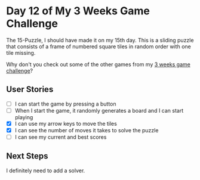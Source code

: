 # Day 12 of My 3 Weeks Game Challenge

The 15-Puzzle, I should have made it on my 15th day. This is a sliding puzzle that consists of a frame of numbered square tiles in random order with one tile missing.

Why don't you check out some of the other games from my [3 weeks game challenge](https://github.com/zsoltime/game-challenge)?

## User Stories

- [ ] I can start the game by pressing a button
- [ ] When I start the game, it randomly generates a board and I can start playing
- [x] I can use my arrow keys to move the tiles
- [x] I can see the number of moves it takes to solve the puzzle
- [ ] I can see my current and best scores

## Next Steps

I definitely need to add a solver.
